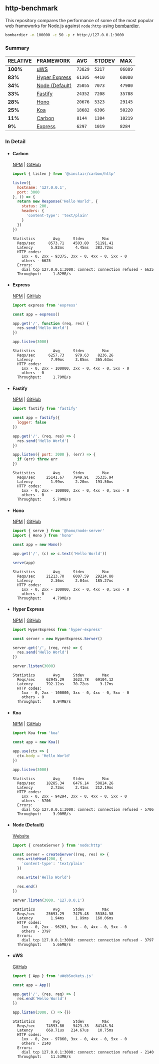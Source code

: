 ## http-benchmark

This repository compares the performance of some of the most popular web frameworks for Node.js against `node:http` using [bombardier](https://github.com/codesenberg/bombardier).

```bash
bombardier -n 100000 -c 50 -p r http://127.0.0.1:3000
```

### Summary

| RELATIVE | FRAMEWORK | AVG | STDDEV | MAX |
| :--- | :--- | :--- | :--- | :--- |
| **100%** | [uWS](#uws) | `73829` | `5217` | `86889` |
| **83%** | [Hyper Express](#hyper-express) | `61305` | `4410` | `68080` |
| **34%** | [Node (Default)](#node-default) | `25055` | `7073` | `47900` |
| **33%** | [Fastify](#fastify) | `24352` | `7208` | `35788` |
| **28%** | [Hono](#hono) | `20676` | `5323` | `29145` |
| **25%** | [Koa](#koa) | `18682` | `6396` | `50220` |
| **11%** | [Carbon](#carbon) | `8144` | `1384` | `10219` |
| **9%** | [Express](#express) | `6297` | `1019` | `8284` |


### In Detail

- #### Carbon
  [NPM](https://npmjs.com/@sinclair/carbon) | [GitHub](https://github.com/sinclairzx81/carbon)
  ```js
  import { listen } from '@sinclair/carbon/http'

  listen({
    hostname: '127.0.0.1',
    port: 3000
  }, () => {
    return new Response('Hello World', {
      status: 200,
      headers: {
        'content-type': 'text/plain'
      }
    })
  })
  ```

  ```
  Statistics        Avg      Stdev        Max
    Reqs/sec      8573.71    4503.80   51191.41
    Latency        5.82ms     4.45ms   383.72ms
    HTTP codes:
      1xx - 0, 2xx - 93375, 3xx - 0, 4xx - 0, 5xx - 0
      others - 6625
    Errors:
      dial tcp 127.0.0.1:3000: connect: connection refused - 6625
    Throughput:     1.82MB/s
  ```

- #### Express
  [NPM](https://npmjs.com/express) | [GitHub](https://github.com/expressjs/express)
  ```js
  import express from 'express'

  const app = express()

  app.get('/', function (req, res) {
    res.send('Hello World')
  })

  app.listen(3000)
  ```

  ```
  Statistics        Avg      Stdev        Max
    Reqs/sec      6257.73     979.63    8236.26
    Latency        7.99ms     3.85ms   365.63ms
    HTTP codes:
      1xx - 0, 2xx - 100000, 3xx - 0, 4xx - 0, 5xx - 0
      others - 0
    Throughput:     1.79MB/s
  ```

- #### Fastify
  [NPM](https://npmjs.com/fastify) | [GitHub](https://github.com/fastify/fastify)
  ```js
  import fastify from 'fastify'

  const app = fastify({
    logger: false
  })

  app.get('/', (req, res) => {
    res.send('Hello World')
  })

  app.listen({ port: 3000 }, (err) => {
    if (err) throw err
  })
  ```

  ```
  Statistics        Avg      Stdev        Max
    Reqs/sec     25141.67    7949.91   35335.94
    Latency        1.99ms     2.20ms   193.50ms
    HTTP codes:
      1xx - 0, 2xx - 100000, 3xx - 0, 4xx - 0, 5xx - 0
      others - 0
    Throughput:     5.70MB/s
  ```

- #### Hono
  [NPM](https://npmjs.com/hono) | [GitHub](https://github.com/honojs/hono)
  ```js
  import { serve } from '@hono/node-server'
  import { Hono } from 'hono'

  const app = new Hono()

  app.get('/', (c) => c.text('Hello World'))

  serve(app)
  ```

  ```
  Statistics        Avg      Stdev        Max
    Reqs/sec     21213.70    6007.59   29224.80
    Latency        2.36ms     2.04ms   185.27ms
    HTTP codes:
      1xx - 0, 2xx - 100000, 3xx - 0, 4xx - 0, 5xx - 0
      others - 0
    Throughput:     4.79MB/s
  ```

- #### Hyper Express
  [NPM](https://npmjs.com/hyper-express) | [GitHub](https://github.com/kartikk221/hyper-express)
  ```js
  import HyperExpress from 'hyper-express'

  const server = new HyperExpress.Server()

  server.get('/', (req, res) => {
    res.send('Hello World')
  })

  server.listen(3000)
  ```

  ```
  Statistics        Avg      Stdev        Max
    Reqs/sec     62945.29    3623.78   69104.12
    Latency      792.12us    70.72us     3.17ms
    HTTP codes:
      1xx - 0, 2xx - 100000, 3xx - 0, 4xx - 0, 5xx - 0
      others - 0
    Throughput:     8.94MB/s
  ```

- #### Koa
  [NPM](https://npmjs.com/koa) | [GitHub](https://github.com/koajs/koa)
  ```js
  import Koa from 'koa'

  const app = new Koa()

  app.use(ctx => {
    ctx.body = 'Hello World'
  })

  app.listen(3000)
  ```

  ```
  Statistics        Avg      Stdev        Max
    Reqs/sec     18285.34    6476.14   50824.26
    Latency        2.73ms     2.41ms   212.19ms
    HTTP codes:
      1xx - 0, 2xx - 94294, 3xx - 0, 4xx - 0, 5xx - 0
      others - 5706
    Errors:
      dial tcp 127.0.0.1:3000: connect: connection refused - 5706
    Throughput:     3.90MB/s
  ```

- #### Node (Default)
  [Website](https://nodejs.org/api/http.html)
  ```js
  import { createServer } from 'node:http'

  const server = createServer((req, res) => {
    res.writeHead(200, {
      'content-type': 'text/plain'
    })

    res.write('Hello World')

    res.end()
  })

  server.listen(3000, '127.0.0.1')
  ```

  ```
  Statistics        Avg      Stdev        Max
    Reqs/sec     25693.29    7475.48   55384.58
    Latency        1.94ms     1.89ms   160.06ms
    HTTP codes:
      1xx - 0, 2xx - 96203, 3xx - 0, 4xx - 0, 5xx - 0
      others - 3797
    Errors:
      dial tcp 127.0.0.1:3000: connect: connection refused - 3797
    Throughput:     5.66MB/s
  ```

- #### uWS
  [GitHub](https://github.com/uNetworking/uWebSockets.js)
  ```js
  import { App } from 'uWebSockets.js'

  const app = App()

  app.get('/', (res, req) => {
    res.end('Hello World')
  })

  app.listen(3000, () => {})
  ```

  ```
  Statistics        Avg      Stdev        Max
    Reqs/sec     74593.80    5423.33   84143.54
    Latency      668.71us   214.67us    10.75ms
    HTTP codes:
      1xx - 0, 2xx - 97860, 3xx - 0, 4xx - 0, 5xx - 0
      others - 2140
    Errors:
      dial tcp 127.0.0.1:3000: connect: connection refused - 2140
    Throughput:    11.53MB/s
  ```


